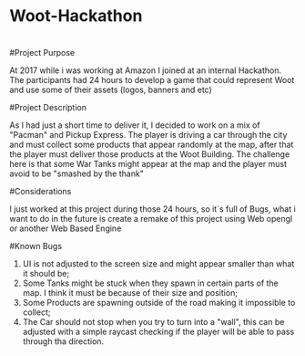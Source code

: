 # Woot-Hackathon

#

#Project Purpose

At 2017 while i was working at Amazon I joined at an internal Hackathon. 
The participants had 24 hours to develop a game that could represent Woot and use some of their assets (logos, banners and etc)

#Project Description

As I had just a short time to deliver it, I decided to work on a mix of "Pacman" and Pickup Express. 
The player is driving a car through the city and must collect some products that appear randomly at the map, after that the player must deliver those products at the Woot Building.
The challenge here is that some War Tanks might appear at the map and the player must avoid to be "smashed by the thank"

#Considerations

I just worked at this project during those 24 hours, so it`s full of Bugs, what i want to do in the future is create a remake of this project using Web opengl or another Web Based Engine

#Known Bugs

1. UI is not adjusted to the screen size and might appear smaller than what it should be;
2. Some Tanks might be stuck when they spawn in certain parts of the map. I think it must be because of their size and position;
3. Some Products are spawning outside of the road making it impossible to collect;
4. The Car should not stop when you try to turn into a "wall", this can be adjusted with a simple raycast checking if the player will be able to pass through tha direction.
